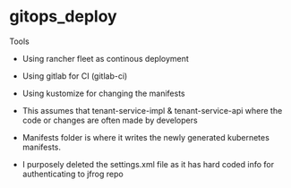 # gitops_deploy
Tools

* Using rancher fleet as continous deployment
* Using gitlab for CI (gitlab-ci)
* Using kustomize for changing the manifests

* This assumes that tenant-service-impl & tenant-service-api where the code or changes are often made by developers
* Manifests folder is where it writes the newly generated kubernetes manifests.
* I purposely deleted the settings.xml file as it has hard coded info for authenticating to jfrog repo





